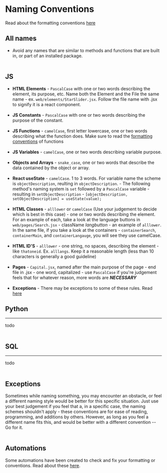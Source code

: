 # Naming Conventions

Read about the formatting conventions [here][0]<br>

## All names

- Avoid any names that are similar to methods and functions that are built in, or part of an installed package.
  <br><br>

## JS

- **HTML Elements** - `PascalCase` with one or two words describing the element, its purpose, etc. Name both the Element and the File the same name - ex. `web/elements/StarSlider.jsx`. Follow the file name with .jsx to signify it is a react component.</br></br>
- **JS Constants** - `PascalCase` with one or two words describing the purpose of the constant.</br></br>
- **JS Functions** - `camelCase`, first letter lowercase, one or two words describing what the function does. Make sure to read the [formatting conventions][0] of functions</br></br>
- **JS Variables** - `camelCase`, one or two words describing variable purpose.</br></br>
- **Objects and Arrays** - `snake_case`, one or two words that describe the data contained by the object or array.<br><br>
- **React useState** - `camelCase`. 1 to 3 words. For variable name the scheme is `objectDescription`, reulting in `objectDescription`. - The following method's naming system is `set` followed by a `PascalCase` variable - resulting in `setObjectDescription` - `[objectDescription, setObjectDescription] = useState(value);`</br></br>
- **HTML Classes** - `alllower` or `camelCase` (Use your judgement to decide which is best in this case) - one or two words describing the element. For an example of each, take a look at the language buttons in `web/pages/Search.jsx` - className _langbutton_ - an example of `alllower`. In the same file, if you take a look at the containers - `containerSearch`, `containerMain`, and `containerLangauge`, you will see they use camelCase. </br></br>
- **HTML ID'S** - `alllower` - one string, no spaces, describing the element - like `thatoneid`. Ex. `alllangs`. Keep it a reasonable length (less than 10 characters is
  generally a good guideline)</br></br>
- **Pages** - `Capital.jsx`, named after the main purpose of the page - end file in .jsx - one word, capitalized - use `PascalCase` if you're judgement feels that for whatever reason, more words are **_NECESSARY_**</br></br>
- **Exceptions** - There may be exceptions to some of these rules. Read [here][1]

## Python

---

todo</br></br>

## SQL

---

todo</br></br>

## Exceptions

Sometimes while naming something, you may encounter an obstacle, or feel a different naming style would be better for this specific situation. Just use your best judgement if you feel that a, in a specific case, the naming schemes shouldn't apply - these conventions are for ease of reading, programming, and additions by others. However, as long as you feel a different name fits this, and would be better with a different convention -- Go for it.<br>
<br>

## Automations

Some automations have been created to check and fix your formatting or conventions. Read about these [here][2].

[0]: formatting-conventions.md
[1]: #exceptions
[2]: automations.md
